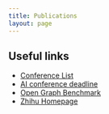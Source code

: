 ```yaml
---
title: Publications
layout: page
---
```

<h2>Useful links</h2>

<ul>
	<li><a href="http://www.conferencelist.info/upcoming.html">Conference List
    </a></li>
	<li><a href="https://aideadlin.es/?sub=CV,ML,NLP,RO,SP,GR,DM">AI conference deadline</a></li>
	<li><a href="https://ogb.stanford.edu/">Open Graph Benchmark</a></li>
	<li><a href="https://www.zhihu.com/people/wang-jian-wei-53-95">Zhihu Homepage</a></li>
</ul>